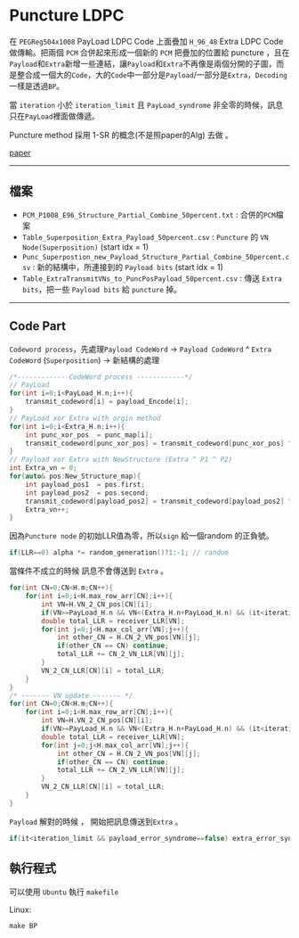 # Puncture LDPC
在 `PEGReg504x1008` PayLoad LDPC Code 上面疊加 `H_96_48` Extra LDPC Code 做傳輸。把兩個 `PCM` 合併起來形成一個新的 `PCM` 把疊加的位置給 puncture ，且在`Payload`和`Extra`新增一些連結，讓`Payload`和`Extra`不再像是兩個分開的子圖，而是整合成一個大的`Code`，大的`Code`中一部分是`Payload`/一部分是`Extra`，`Decoding`一樣是透過`BP`。

當 `iteration` 小於 `iteration_limit` 且 `PayLoad_syndrome` 非全零的時候，訊息只在`PayLoad`裡面做傳遞。

Puncture method 採用 1-SR 的概念(不是照paper的Alg) 去做 。

[paper](https://ieeexplore.ieee.org/document/6398903)

---
## 檔案

- `PCM_P1008_E96_Structure_Partial_Combine_50percent.txt` : 合併的`PCM`檔案
- `Table_Superposition_Extra_Payload_50percent.csv` : `Puncture` 的 `VN Node(Superposition)` (start idx = 1)
- `Punc_Superpostion_new_Payload_Structure_Partial_Combine_50percent.csv` : 新的結構中，所連接到的 `Payload bits` (start idx = 1)
- `Table_ExtraTransmitVNs_to_PuncPosPayload_50percent.csv` : 傳送 `Extra bits`，把一些 `Payload bits` 給 `puncture` 掉。

---
## Code Part
`Codeword process`，先處理`Payload CodeWord` -> `Payload CodeWord` ^ `Extra CodeWord` (`Superposition`) -> 新結構的處理
``` c++ =
/*------------ CodeWord process ------------*/
// PayLoad 
for(int i=0;i<PayLoad_H.n;i++){
    transmit_codeword[i] = payload_Encode[i];
}
// PayLoad xor Extra with orgin method
for(int i=0;i<Extra_H.n;i++){
    int punc_xor_pos  = punc_map[i];
    transmit_codeword[punc_xor_pos] = transmit_codeword[punc_xor_pos] ^ extra_Encode[i]; 
}
// Payload xor Extra with NewStructure (Extra ^ P1 ^ P2)
int Extra_vn = 0;
for(auto& pos:New_Structure_map){
    int payload_pos1  = pos.first;
    int payload_pos2  = pos.second;
    transmit_codeword[payload_pos2] = transmit_codeword[payload_pos2] ^ payload_Encode[payload_pos1] ^ extra_Encode[Extra_vn];
    Extra_vn++;
}
```

因為`Puncture node` 的初始LLR值為零，所以`sign` 給一個random 的正負號。
``` c++ =
if(LLR==0) alpha *= random_generation()?1:-1; // random 
```

當條件不成立的時候 訊息不會傳送到 `Extra` 。
``` c++ = 
for(int CN=0;CN<H.m;CN++){
    for(int i=0;i<H.max_row_arr[CN];i++){
        int VN=H.VN_2_CN_pos[CN][i];
        if(VN>=PayLoad_H.n && VN<(Extra_H.n+PayLoad_H.n) && (it<iteration_open && payload_correct_flag==false)) continue;
        double total_LLR = receiver_LLR[VN];
        for(int j=0;j<H.max_col_arr[VN];j++){
            int other_CN = H.CN_2_VN_pos[VN][j];
            if(other_CN == CN) continue;
            total_LLR += CN_2_VN_LLR[VN][j];
        }
        VN_2_CN_LLR[CN][i] = total_LLR;
    }
}
/* ------- VN update ------- */
for(int CN=0;CN<H.m;CN++){
    for(int i=0;i<H.max_row_arr[CN];i++){
        int VN=H.VN_2_CN_pos[CN][i];
        if(VN>=PayLoad_H.n && VN<(Extra_H.n+PayLoad_H.n) && (it<iteration_open && payload_correct_flag==false)) continue;
        double total_LLR = receiver_LLR[VN];
        for(int j=0;j<H.max_col_arr[VN];j++){
            int other_CN = H.CN_2_VN_pos[VN][j];
            if(other_CN == CN) continue;
            total_LLR += CN_2_VN_LLR[VN][j];
        }
        VN_2_CN_LLR[CN][i] = total_LLR;
    }
}
```

`Payload` 解對的時候 ， 開始把訊息傳送到`Extra` 。
``` c++ =
if(it<iteration_limit && payload_error_syndrome==false) extra_error_syndrome = true;
```
## 執行程式
可以使用 `Ubuntu` 執行 `makefile`

Linux:
```
make BP
```
